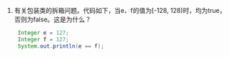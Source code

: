 1. 有关包装类的拆箱问题。代码如下，当e、f的值为[-128, 128)时，均为true，否则为false。这是为什么？
   ``` java
    Integer e = 127;
    Integer f = 127;
    System.out.println(e == f);
   ```
